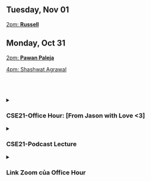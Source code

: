 <!-- OFFICE HOURS VIDEOS  -->

## Tuesday, Nov 01

[2pm: **Russell**](https://youtu.be/GEbbeShGnnU)

## Monday, Oct 31

[2pm: **Pawan Paleja**](https://youtube.com/playlist?list=PL4AmtboypRLbAxMttHXp-gBUuokbxDaP0)

[4pm: Shashwat Agrawal](https://youtu.be/XVlODgX5zGU)

<br>
<br>
<br>
<!-- OFFICE HOURS ZOOM  -->
<details>
<summary><h3>CSE21-Office Hour: [From Jason with Love <3]</h3></summary>

[**Russell (Tue 2-4PM)**](https://ucsd.zoom.us/j/91503384754)

[**Shashwat Agrawal (Mon 4-5PM)**](https://ucsd.zoom.us/j/8929511298)

[**Shibani Likhite (Wed 9-11Am)**](https://ucsd.zoom.us/j/95362523855)

[**Akhila Chekuri (Tue/Thu 7-8pm)**](https://ucsd.zoom.us/j/95714873414)

[**Zhichao Liu (Fri 5-7PM)**](https://ucsd.zoom.us/j/8753747530)

</details>

<details>
  
<!-- PODCAST  -->
<summary><h3>CSE21-Podcast Lecture</h3></summary>

[**Lecture-CSE21**](https://podcast.ucsd.edu/watch/fa22/cse21_a00)

</details>
  
<!-- PERSONAL ZOOM LINKS  -->
<details>
<summary><h3>Link Zoom của Office Hour</h3></summary>

[Phú Anh](https://ucsd.zoom.us/j/95718967381)

[Thịnh(TBD)]()

[Nhật(TBD)]()

[Jason(TBD)](https://ucsd.zoom.us/j/3844708848)

</details>


